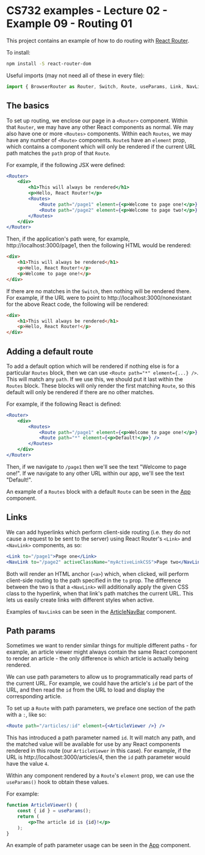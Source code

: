 # CS732 examples - Lecture 02 - Example 09 - Routing 01
This project contains an example of how to do routing with [React Router](https://reactrouter.com/).

To install:

```sh
npm install -S react-router-dom
```

Useful imports (may not need all of these in every file):

```js
import { BrowserRouter as Router, Switch, Route, useParams, Link, NavLink, useRouteMatch } from 'react-router-dom';
```
## The basics
To set up routing, we enclose our page in a `<Router>` component. Within that `Router`, we may have any other React components as normal. We may also have one or more `<Routes>` components. Within each `Routes`, we may have any number of `<Route>` components. `Route`s have an `element` prop, which contains a component which will only be rendered if the current URL path matches the `path` prop of that `Route`.

For example, if the following JSX were defined:

```jsx
<Router>
    <div>
        <h1>This will always be rendered</h1>
        <p>Hello, React Router!</p>
        <Routes>
            <Route path="/page1" element={<p>Welcome to page one!</p>} />
            <Route path="/page2" element={<p>Welcome to page two!</p>} />
        </Routes>
    </div>
</Router>
```

Then, if the application's path were, for example, http://localhost:3000/page1, then the following HTML would be rendered:

```html
<div>
    <h1>This will always be rendered</h1>
    <p>Hello, React Router!</p>
    <p>Welcome to page one!</p>
</div>
```

If there are no matches in the `Switch`, then nothing will be rendered there. For example, if the URL were to point to http://localhost:3000/nonexistant for the above React code, the following will be rendered:

```html
<div>
    <h1>This will always be rendered</h1>
    <p>Hello, React Router!</p>
</div>
```

## Adding a default route
To add a default option which will be rendered if nothing else is for a particular `Routes` block, then we can use `<Route path="*" element={...} />`. This will match any `path`. If we use this, we should put it last within the `Routes` block. These blocks will only render the first matching `Route`, so this default will only be rendered if there are no other matches.

For example, if the following React is defined:

```jsx
<Router>
    <div>
        <Routes>
            <Route path="/page1" element={<p>Welcome to page one!</p>} />
            <Route path="*" element={<p>Default!</p>} />
        </Routes>
    </div>
</Router>
```

Then, if we navigate to `/page1` then we'll see the text "Welcome to page one!". If we navigate to any other URL within our app, we'll see the text "Default!".

An example of a `Routes` block with a default `Route` can be seen in the [App](./src/App.js) component.

## Links
We can add hyperlinks which perform client-side routing (i.e. they do not cause a request to be sent to the server) using React Router's `<Link>` and `<NavLink>` components, as so:

```jsx
<Link to="/page1">Page one</Link>
<NavLink to="/page2" activeClassName="myActiveLinkCSS">Page two</NavLink>
```

Both will render an HTML anchor (`<a>`) which, when clicked, will perform client-side routing to the path specified in the `to` prop. The difference between the two is that a `<NavLink>` will additionally apply the given CSS class to the hyperlink, when that link's path matches the current URL. This lets us easily create links with different styles when active.

Examples of `NavLink`s can be seen in the [ArticleNavBar](./src/ArticleNavBar.js) component.

## Path params
Sometimes we want to render similar things for multiple different paths - for example, an article viewer might always contain the same React component to render an article - the only difference is which article is actually being rendered.

We can use path parameters to allow us to programmatically read parts of the current URL. For example, we could have the article's `id` be part of the URL, and then read the `id` from the URL to load and display the corresponding article.

To set up a `Route` with path parameters, we preface one section of the path with a `:`, like so:

```jsx
<Route path="/articles/:id" element={<ArticleViewer />} />
```

This has introduced a path parameter named `id`. It will match any path, and the matched value will be available for use by any React components rendered in this route (our `ArticleViewer` in this case). For example, if the URL is http://localhost:3000/articles/4, then the `id` path parameter would have the value `4`.

Within any component rendered by a `Route`'s `element` prop, we can use the `useParams()` hook to obtain these values.

For example:

```jsx
function ArticleViewer() {
    const { id } = useParams();
    return (
        <p>The article id is {id}!</p>
    );
}
```

An example of path parameter usage can be seen in the [App](./src/App.js) component.